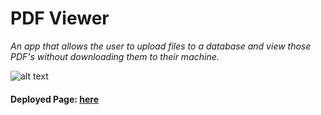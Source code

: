 # PDF Viewer
*An app that allows the user to upload files to a database and view those PDF's without downloading them to their machine.*

![alt text](https://media.giphy.com/media/woJYvvbGUuEOpUwFWk/giphy.gif)

#### Deployed Page: [here](https://pdfviewer-63816.firebaseapp.com)
